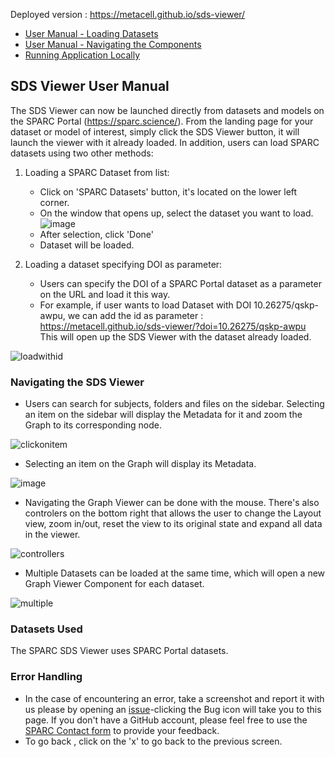 Deployed version : https://metacell.github.io/sds-viewer/
- [User Manual - Loading Datasets](https://github.com/MetaCell/sds-viewer/tree/development#sds-viewer-user-manual)
- [User Manual - Navigating the Components](https://github.com/MetaCell/sds-viewer/tree/development#navigating-the-sds-viewer)
- [Running Application Locally](https://github.com/MetaCell/sds-viewer/tree/development#sds-viewer-running-instructions)

## SDS Viewer User Manual 

The SDS Viewer can now be launched directly from datasets and models on the SPARC Portal (https://sparc.science/). From the landing page for your dataset or model of interest, simply click the SDS Viewer button, it will launch the viewer with it already loaded. In addition, users can load SPARC datasets using two other methods:

1) Loading a SPARC Dataset from list:
   - Click on 'SPARC Datasets' button, it's located on the lower left corner.
   - On the window that opens up, select the dataset you want to load. 
   ![image](https://user-images.githubusercontent.com/4562825/166984322-83b4a8c2-aa29-4e6d-96e9-bcf4d125a3a9.png)
   - After selection, click 'Done'
   - Dataset will be loaded.
   

2) Loading a dataset specifying DOI as parameter:
   - Users can specify the DOI of a SPARC Portal dataset as a parameter on the URL and load it this way.
   - For example, if user wants to load Dataset with DOI 10.26275/qskp-awpu, we can add the id as parameter : 
     https://metacell.github.io/sds-viewer/?doi=10.26275/qskp-awpu
     This will open up the SDS Viewer with the dataset already loaded.
     
![loadwithid](https://github.com/MetaCell/sds-viewer/assets/99416933/2daf28db-c604-4d2d-9a3f-c9de494d5d6f)

     
### Navigating the SDS Viewer
   - Users can search for subjects, folders and files on the sidebar. Selecting an item on the sidebar will display the Metadata for it and zoom the Graph to its corresponding node. 

![clickonitem](https://github.com/MetaCell/sds-viewer/assets/99416933/824f8c44-d8fd-473b-a9bd-ce2ebed701ad)

   - Selecting an item on the Graph will display its Metadata. 

![image](https://user-images.githubusercontent.com/4562825/186723085-c6573146-82dc-4fb7-ae95-588f7b1e4842.png)

   - Navigating the Graph Viewer can be done with the mouse. There's also controlers on the bottom right that allows the user to change the Layout view, zoom in/out, reset the view to its original state and expand all data in the viewer.

![controllers](https://github.com/MetaCell/sds-viewer/assets/99416933/30aa8bb3-ec61-46d8-9f83-55ade15b95c0)

   - Multiple Datasets can be loaded at the same time, which will open a new Graph Viewer Component for each dataset.

![multiple](https://github.com/MetaCell/sds-viewer/assets/99416933/a74fa033-ccd4-4609-b50f-852ce44d347a)


### Datasets Used
The SPARC SDS Viewer uses SPARC Portal datasets. 

### Error Handling
- In the case of encountering an error, take a screenshot and report it with us please by opening an [issue](https://github.com/MetaCell/sds-viewer/issues/new)-clicking the Bug icon will take you to this page. If you don't have a GitHub account, please feel free to use the [SPARC Contact form](https://sparc.science/contact-us?source_url=%2F) to provide your feedback.
- To go back , click on the 'x' to go back to the previous screen.
